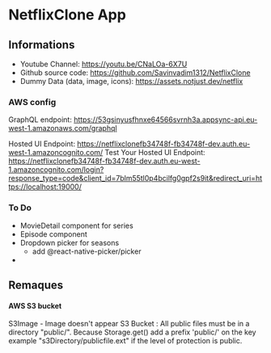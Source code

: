 # NetflixClone App 

## Informations

- Youtube Channel: <https://youtu.be/CNaLOa-6X7U>
- Github source code: <https://github.com/Savinvadim1312/NetflixClone>
- Dummy Data (data, image, icons):
<https://assets.notjust.dev/netflix>
  
### AWS config

GraphQL endpoint: <https://53gsinyusfhnxe64566svrnh3a.appsync-api.eu-west-1.amazonaws.com/graphql>

Hosted UI Endpoint: <https://netflixclonefb34748f-fb34748f-dev.auth.eu-west-1.amazoncognito.com/>
Test Your Hosted UI Endpoint: <https://netflixclonefb34748f-fb34748f-dev.auth.eu-west-1.amazoncognito.com/login?response_type=code&client_id=7blm55tl0p4bcilfg0gpf2s9it&redirect_uri=https://localhost:19000/>

### To Do
- MovieDetail component for series
- Episode component
- Dropdown picker for seasons 
  - add @react-native-picker/picker
- 
## Remaques
#### AWS S3 bucket 
S3Image - Image doesn't appear
S3 Bucket : All public files must be in a directory "public/".
Because Storage.get() add a prefix 'public/' on the key example "s3Directory/publicfile.ext"
if the level of protection is public.
